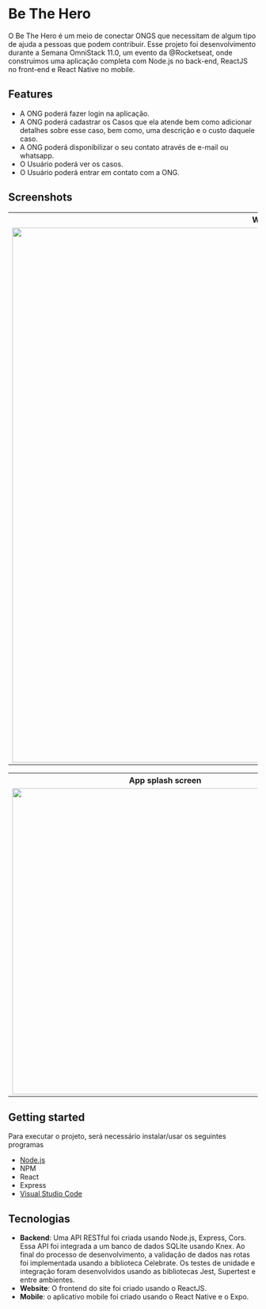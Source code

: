 # Be The Hero
O Be The  Hero é um meio de conectar ONGS que necessitam de algum tipo de ajuda a pessoas que podem contribuir.
Esse projeto foi desenvolvimento durante a Semana OmniStack 11.0, um evento da @Rocketseat, onde construimos uma aplicação completa com Node.js no back-end, ReactJS no front-end e React Native no mobile.

## Features
* A ONG poderá fazer login na aplicação.
* A ONG poderá cadastrar os Casos que ela atende bem como adicionar detalhes sobre esse caso, bem como, uma descrição e o custo daquele caso.
* A ONG poderá disponibilizar o seu contato através de e-mail ou  whatsapp.
* O Usuário poderá ver os casos.
* O Usuário poderá entrar em contato com a ONG.

## Screenshots
<table>
	<tr>
		<th width="100%">
			Web Interface<br>
		</th>
	</tr>
	<tr>
		<td>
			<img width="1080" src=https://github.com/willbp/BeTheHero/tree/master/screenshots/web.gif">
		</td>
	</tr>
</table>

<table>
	<tr>
		<th width="33.3%">
			App splash screen<br>
		</th>
		<th width="33.3%">
			App incident list
		</th>
    <th width="33.3%">
			App incident detail
		</th>
	</tr>
	<tr><!-- Prevent zebra stripes --></tr>
	<tr>
		<td>
			<img width="618" src="https://raw.githubusercontent.com/danielnegrisolibatista/be-the-hero/master/screenshots/splashScreen.jpg">
		</td>
		<td>
			<img width="618" src="https://raw.githubusercontent.com/danielnegrisolibatista/be-the-hero/master/screenshots/incidentList.jpg">
		</td>
    <td>
			<img width="618" src="https://raw.githubusercontent.com/danielnegrisolibatista/be-the-hero/master/screenshots/incidentDetail.jpg">
		</td>
	</tr>
</table>

## Getting started
Para executar o projeto, será necessário instalar/usar os seguintes programas
* [Node.js](https://nodejs.org/en/download/)
* NPM
* React
* Express
* [Visual Studio Code](https://code.visualstudio.com/download)

## Tecnologias
* **Backend**: Uma API RESTful foi criada usando Node.js, Express, Cors. Essa API foi integrada a um banco de dados SQLite usando Knex. Ao final do processo de desenvolvimento, a validação de dados nas rotas foi implementada usando a biblioteca Celebrate. Os testes de unidade e integração foram desenvolvidos usando as bibliotecas Jest, Supertest e entre ambientes.
* **Website**: O frontend do site foi criado usando o ReactJS.
* **Mobile**: o aplicativo mobile foi criado usando o React Native e o Expo.
